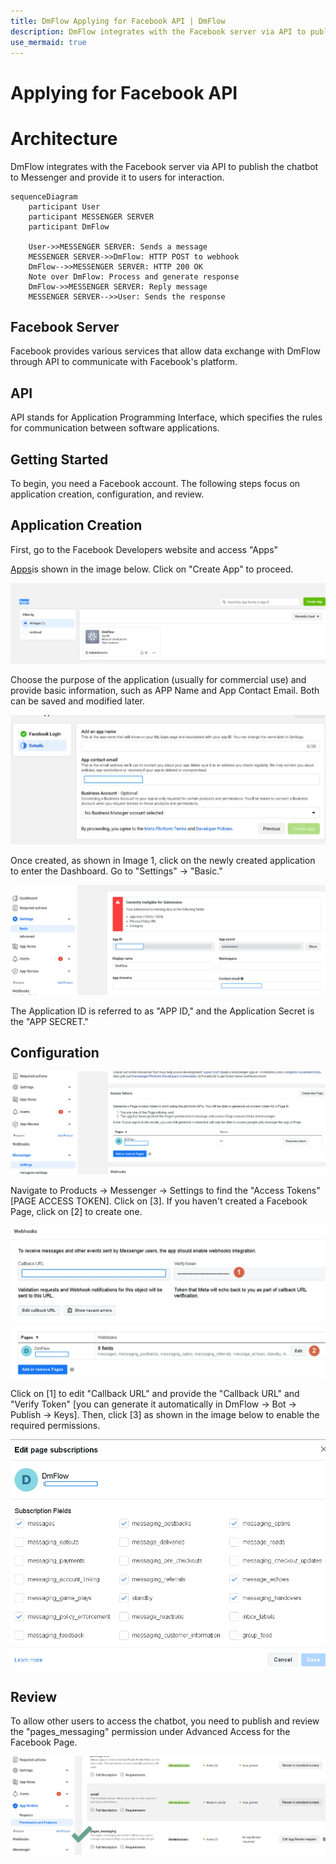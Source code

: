 ```yaml
---
title: DmFlow Applying for Facebook API | DmFlow
description: DmFlow integrates with the Facebook server via API to publish the chatbot to Messenger and provide it to users for interaction.
use_mermaid: true
---
```


# Applying for Facebook API

# Architecture
DmFlow integrates with the Facebook server via API to publish the chatbot to Messenger and provide it to users for interaction.

``` mermaid
sequenceDiagram
    participant User
    participant MESSENGER SERVER
    participant DmFlow

    User->>MESSENGER SERVER: Sends a message
    MESSENGER SERVER->>DmFlow: HTTP POST to webhook
    DmFlow-->>MESSENGER SERVER: HTTP 200 OK
    Note over DmFlow: Process and generate response
    DmFlow->>MESSENGER SERVER: Reply message
    MESSENGER SERVER-->>User: Sends the response
```

## Facebook Server

Facebook provides various services that allow data exchange with DmFlow through API to communicate with Facebook's platform.

## API

API stands for Application Programming Interface, which specifies the rules for communication between software applications.

## Getting Started
To begin, you need a Facebook account. The following steps focus on application creation, configuration, and review.

## Application Creation
First, go to the Facebook Developers website and access "Apps"

[Apps](https://developers.facebook.com/apps/)is shown in the image below. Click on "Create App" to proceed.

![DmFlow Integration with Messenger](../../../../../../images/en/messenger-001.png "DmFlow Integration with Messenger")

Choose the purpose of the application (usually for commercial use) and provide basic information, such as APP Name and App Contact Email. Both can be saved and modified later.

![DmFlow Integration with Messenger](../../../../../../images/en/messenger-002.png "DmFlow Integration with Messenger")

Once created, as shown in Image 1, click on the newly created application to enter the Dashboard. Go to "Settings" -> "Basic."

![DmFlow Integration with Messenger](../../../../../../images/en/messenger-003.png "DmFlow Integration with Messenger")

The Application ID is referred to as "APP ID," and the Application Secret is the "APP SECRET."

## Configuration

![DmFlow Integration with Messenger](../../../../../../images/en/messenger-004.png "DmFlow Integration with Messenger")

Navigate to Products -> Messenger -> Settings to find the "Access Tokens" [PAGE ACCESS TOKEN]. Click on [3]. If you haven't created a Facebook Page, click on [2] to create one.

![DmFlow Integration with Messenger](../../../../../../images/en/messenger-006.png "DmFlow Integration with Messenger")

Click on [1] to edit "Callback URL" and provide the "Callback URL" and "Verify Token" [you can generate it automatically in DmFlow -> Bot -> Publish -> Keys]. Then, click [3] as shown in the image below to enable the required permissions.

![DmFlow Integration with Messenger](../../../../../../images/en/messenger-005.png "DmFlow Integration with Messenger")

## Review

To allow other users to access the chatbot, you need to publish and review the "pages_messaging" permission under Advanced Access for the Facebook Page.

![](../../../../../../images/en/messenger-007.png)